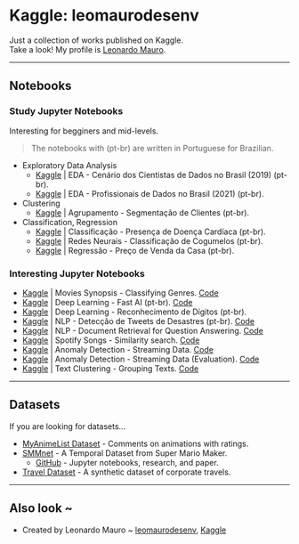 # Kaggle: leomaurodesenv

Just a collection of works published on Kaggle.   
Take a look! My profile is [Leonardo Mauro](https://www.kaggle.com/leomauro).  

---
## Notebooks
### Study Jupyter Notebooks

Interesting for begginers and mid-levels.

> The notebooks with (pt-br) are written in Portuguese for Brazilian.   

* Exploratory Data Analysis
   - [Kaggle](https://www.kaggle.com/leomauro/eda-cen-rio-dos-cientistas-de-dados-no-brasil) | EDA - Cenário dos Cientistas de Dados no Brasil (2019) (pt-br).
   - [Kaggle](https://www.kaggle.com/code/leomauro/profissionais-de-dados-no-brasil-2021) | EDA - Profissionais de Dados no Brasil (2021) (pt-br).
* Clustering
   - [Kaggle](https://www.kaggle.com/leomauro/agrupamento-segmenta-o-de-clientes) | Agrupamento - Segmentação de Clientes (pt-br).
* Classification, Regression
   - [Kaggle](https://www.kaggle.com/leomauro/classifica-o-presen-a-de-doen-a-card-aca) | Classificação - Presença de Doença Cardíaca (pt-br).
   - [Kaggle](https://www.kaggle.com/leomauro/redes-neurais-classifica-o-de-cogumelos) | Redes Neurais - Classificação de Cogumelos (pt-br).
   - [Kaggle](https://www.kaggle.com/leomauro/regress-o-pre-o-de-venda-da-casa) | Regressão - Preço de Venda da Casa (pt-br).

### Interesting Jupyter Notebooks

- [Kaggle](https://www.kaggle.com/leomauro/movies-classifying-genres-from-the-synopsis) | Movies Synopsis - Classifying Genres. [Code](jupyter/movies-classifying-genres-from-the-synopsis.ipynb)
- [Kaggle](https://www.kaggle.com/leomauro/deep-learning-fast-ai-pt-br) | Deep Learning - Fast AI (pt-br). [Code](jupyter/deep-learning-fast-ai-pt-br.ipynb)
- [Kaggle](https://www.kaggle.com/leomauro/deep-learning-reconhecimento-de-d-gitos) | Deep Learning - Reconhecimento de Dígitos (pt-br).
- [Kaggle](https://www.kaggle.com/leomauro/nlp-detec-o-de-tweets-de-desastres) | NLP - Detecção de Tweets de Desastres (pt-br). [Code](jupyter/nlp-detecao-de-tweets-de-desastres.ipynb)
- [Kaggle](https://www.kaggle.com/code/leomauro/nlp-document-retrieval-for-question-answering) | NLP - Document Retrieval for Question Answering. [Code](jupyter/nlp-document-retrieval-for-question-answering.ipynb)
- [Kaggle](https://www.kaggle.com/leomauro/spotify-songs-similarity-search) | Spotify Songs - Similarity search. [Code](jupyter/spotify-songs-similarity-search.ipynb)
- [Kaggle](https://www.kaggle.com/code/leomauro/anomaly-detection-streaming-data) | Anomaly Detection - Streaming Data. [Code](jupyter/anomaly-detection-streaming-data.ipynb)
- [Kaggle](https://www.kaggle.com/code/leomauro/anomaly-detection-streaming-data-evaluation) | Anomaly Detection - Streaming Data (Evaluation). [Code](jupyter/anomaly-detection-streaming-data-evaluation.ipynb)
- [Kaggle](https://www.kaggle.com/code/leomauro/text-clustering-grouping-texts) | Text Clustering - Grouping Texts. [Code](jupyter/text-clustering-grouping-texts.ipynb)



---
## Datasets

If you are looking for datasets...

- [MyAnimeList Dataset](https://www.kaggle.com/natlee/myanimelist-comment-dataset) - Comments on animations with ratings.
- [SMMnet](https://www.kaggle.com/leomauro/smmnet) - A Temporal Dataset from Super Mario Maker.
    - [GitHub](https://github.com/leomaurodesenv/smmnet) - Jupyter notebooks, research, and paper.
- [Travel Dataset](https://www.kaggle.com/leomauro/argodatathon2019) - A synthetic dataset of corporate travels.

---
## Also look ~

- Created by Leonardo Mauro ~ [leomaurodesenv](https://github.com/leomaurodesenv/), [Kaggle](https://www.kaggle.com/leomauro)
